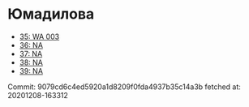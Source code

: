 # Юмадилова
- [35: WA 003](35.md)
- [36: NA](36.md)
- [37: NA](37.md)
- [38: NA](38.md)
- [39: NA](39.md)

Commit: 9079cd6c4ed5920a1d8209f0fda4937b35c14a3b
 fetched at: 20201208-163312
